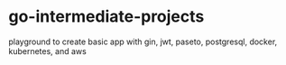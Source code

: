 # go-intermediate-projects
playground to create basic app with gin, jwt, paseto, postgresql, docker, kubernetes, and aws
